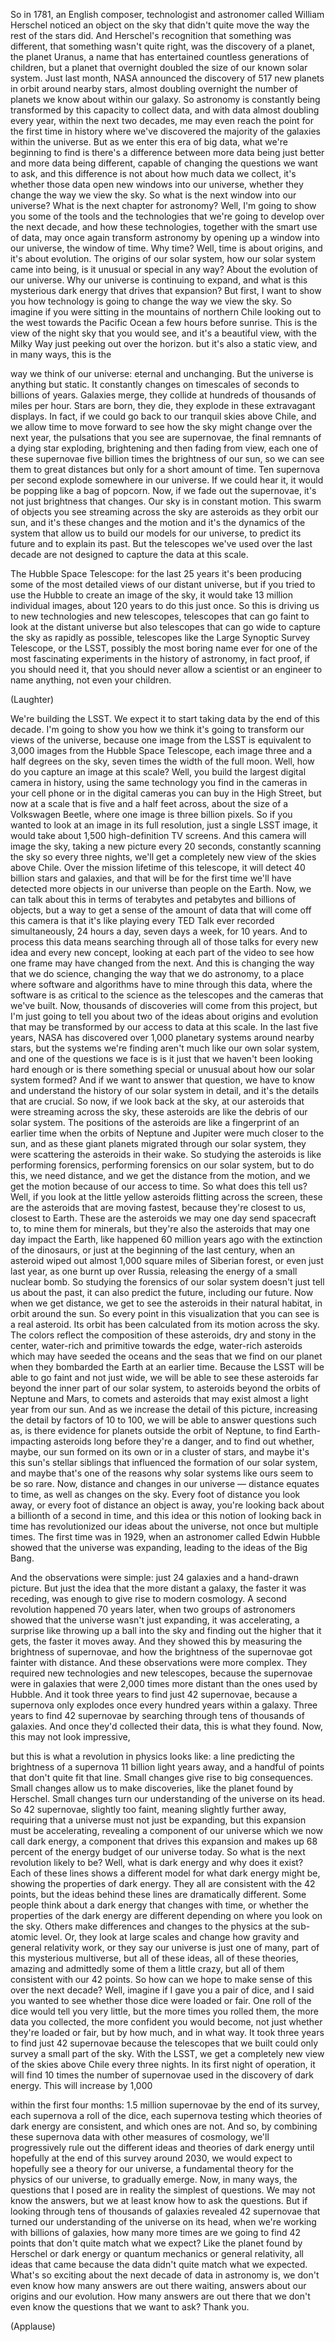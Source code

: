 
So in 1781, an English composer,
technologist and astronomer called William Herschel
noticed an object on the sky that
didn&#39;t quite move the way the rest of the stars did.
And Herschel&#39;s recognition
that something was different,
that something wasn&#39;t quite right,
was the discovery of a planet,
the planet Uranus,
a name that has entertained
countless generations of children,
but a planet that overnight
doubled the size of our known solar system.
Just last month, NASA announced the discovery
of 517 new planets
in orbit around nearby stars,
almost doubling overnight the number of planets
we know about within our galaxy.
So astronomy is constantly being transformed by this
capacity to collect data,
and with data almost doubling every year,
within the next two decades, me may even
reach the point for the first time in history
where we&#39;ve discovered the majority of the galaxies
within the universe.
But as we enter this era of big data,
what we&#39;re beginning to find is there&#39;s a difference
between more data being just better
and more data being different,
capable of changing the questions we want to ask,
and this difference is not about
how much data we collect,
it&#39;s whether those data open new windows
into our universe,
whether they change the way we view the sky.
So what is the next window into our universe?
What is the next chapter for astronomy?
Well, I&#39;m going to show you some
of the tools and the technologies
that we&#39;re going to develop over the next decade,
and how these technologies,
together with the smart use of data,
may once again transform astronomy
by opening up a window into our universe,
the window of time.
Why time? Well, time is about origins,
and it&#39;s about evolution.
The origins of our solar system,
how our solar system came into being,
is it unusual or special in any way?
About the evolution of our universe.
Why our universe is continuing to expand,
and what is this mysterious dark energy
that drives that expansion?
But first, I want to show you how technology
is going to change the way we view the sky.
So imagine if you were sitting
in the mountains of northern Chile
looking out to the west
towards the Pacific Ocean
a few hours before sunrise.
This is the view of the night sky that you would see,
and it&#39;s a beautiful view,
with the Milky Way just peeking out over the horizon.
but it&#39;s also a static view,
and in many ways, this is the

way we think of our universe:
eternal and unchanging.
But the universe is anything but static.
It constantly changes on timescales of seconds
to billions of years.
Galaxies merge, they collide
at hundreds of thousands of miles per hour.
Stars are born, they die,
they explode in these extravagant displays.
In fact, if we could go back
to our tranquil skies above Chile,
and we allow time to move forward
to see how the sky might change over the next year,
the pulsations that you see
are supernovae, the final remnants of a dying star
exploding, brightening and then fading from view,
each one of these supernovae
five billion times the brightness of our sun,
so we can see them to great distances
but only for a short amount of time.
Ten supernova per second explode somewhere
in our universe.
If we could hear it,
it would be popping like a bag of popcorn.
Now, if we fade out the supernovae,
it&#39;s not just brightness that changes.
Our sky is in constant motion.
This swarm of objects you
see streaming across the sky
are asteroids as they orbit our sun,
and it&#39;s these changes and the motion
and it&#39;s the dynamics of the system
that allow us to build our models for our universe,
to predict its future and to explain its past.
But the telescopes we&#39;ve used over the last decade
are not designed to capture the data at this scale.

The Hubble Space Telescope:
for the last 25 years it&#39;s been producing
some of the most detailed views
of our distant universe,
but if you tried to use the Hubble to create an image
of the sky, it would take 13 million individual images,
about 120 years to do this just once.
So this is driving us to new technologies
and new telescopes,
telescopes that can go faint
to look at the distant universe
but also telescopes that can go wide
to capture the sky as rapidly as possible,
telescopes like the Large Synoptic Survey Telescope,
or the LSST,
possibly the most boring name ever
for one of the most fascinating experiments
in the history of astronomy,
in fact proof, if you should need it,
that you should never allow 
a scientist or an engineer
to name anything, not even your children.

(Laughter)

We&#39;re building the LSST.
We expect it to start taking data
by the end of this decade.
I&#39;m going to show you how we think
it&#39;s going to transform 
our views of the universe,
because one image from the LSST
is equivalent to 3,000 images
from the Hubble Space Telescope,
each image three and a half degrees on the sky,
seven times the width of the full moon.
Well, how do you capture an image at this scale?
Well, you build the largest digital camera in history,
using the same technology you find
in the cameras in your cell phone
or in the digital cameras you 
can buy in the High Street,
but now at a scale that is five and a half feet across,
about the size of a Volkswagen Beetle,
where one image is three billion pixels.
So if you wanted to look at an image
in its full resolution, just a single LSST image,
it would take about 1,500 
high-definition TV screens.
And this camera will image the sky,
taking a new picture every 20 seconds,
constantly scanning the sky
so every three nights, we&#39;ll get a completely new view
of the skies above Chile.
Over the mission lifetime of this telescope,
it will detect 40 billion stars and galaxies,
and that will be for the first time
we&#39;ll have detected more objects in our universe
than people on the Earth.
Now, we can talk about this
in terms of terabytes and petabytes
and billions of objects,
but a way to get a sense of the amount of data
that will come off this camera
is that it&#39;s like playing every TED Talk ever recorded
simultaneously, 24 hours a day,
seven days a week, for 10 years.
And to process this data means
searching through all of those talks
for every new idea and every new concept,
looking at each part of the video
to see how one frame may have changed
from the next.
And this is changing the way that we do science,
changing the way that we do astronomy,
to a place where software and algorithms
have to mine through this data,
where the software is as critical to the science
as the telescopes and the 
cameras that we&#39;ve built.
Now, thousands of discoveries
will come from this project,
but I&#39;m just going to tell you about two
of the ideas about origins and evolution
that may be transformed by our access
to data at this scale.
In the last five years, NASA has discovered
over 1,000 planetary systems
around nearby stars,
but the systems we&#39;re finding
aren&#39;t much like our own solar system,
and one of the questions we face is
is it just that we haven&#39;t been looking hard enough
or is there something special or unusual
about how our solar system formed?
And if we want to answer that question,
we have to know and understand
the history of our solar system in detail,
and it&#39;s the details that are crucial.
So now, if we look back at the sky,
at our asteroids that were streaming across the sky,
these asteroids are like the
debris of our solar system.
The positions of the asteroids
are like a fingerprint of an earlier time
when the orbits of Neptune and Jupiter
were much closer to the sun,
and as these giant planets migrated
through our solar system,
they were scattering the asteroids in their wake.
So studying the asteroids
is like performing forensics,
performing forensics on our solar system,
but to do this, we need distance,
and we get the distance from the motion,
and we get the motion because of our access to time.
So what does this tell us?
Well, if you look at the little yellow asteroids
flitting across the screen,
these are the asteroids that are moving fastest,
because they&#39;re closest to us, closest to Earth.
These are the asteroids we may one day
send spacecraft to, to mine them for minerals,
but they&#39;re also the asteroids that may one day
impact the Earth,
like happened 60 million years ago
with the extinction of the dinosaurs,
or just at the beginning of the last century,
when an asteroid wiped out
almost 1,000 square miles of Siberian forest,
or even just last year, as one burnt up over Russia,
releasing the energy of a small nuclear bomb.
So studying the forensics of our solar system
doesn&#39;t just tell us about the past,
it can also predict the future, 
including our future.
Now when we get distance,
we get to see the asteroids 
in their natural habitat,
in orbit around the sun.
So every point in this visualization that you can see
is a real asteroid.
Its orbit has been calculated
from its motion across the sky.
The colors reflect the composition of these asteroids,
dry and stony in the center,
water-rich and primitive towards the edge,
water-rich asteroids which may have seeded
the oceans and the seas that we find on our planet
when they bombarded the 
Earth at an earlier time.
Because the LSST will be able to go faint
and not just wide,
we will be able to see these asteroids
far beyond the inner part of our solar system,
to asteroids beyond the 
orbits of Neptune and Mars,
to comets and asteroids that may exist
almost a light year from our sun.
And as we increase the detail of this picture,
increasing the detail by factors of 10 to 100,
we will be able to answer questions such as,
is there evidence for planets
outside the orbit of Neptune,
to find Earth-impacting asteroids
long before they&#39;re a danger,
and to find out whether, maybe,
our sun formed on its own or in a cluster of stars,
and maybe it&#39;s this sun&#39;s stellar siblings
that influenced the formation of our solar system,
and maybe that&#39;s one of the reasons why 
solar systems like ours seem to be so rare.
Now, distance and changes in our universe —
distance equates to time,
as well as changes on the sky.
Every foot of distance you look away,
or every foot of distance an object is away,
you&#39;re looking back about a
billionth of a second in time,
and this idea or this notion of looking back in time
has revolutionized our ideas about the universe,
not once but multiple times.
The first time was in 1929,
when an astronomer called Edwin Hubble
showed that the universe was expanding,
leading to the ideas of the Big Bang.

And the observations were simple:
just 24 galaxies
and a hand-drawn picture.
But just the idea that the more distant a galaxy,
the faster it was receding,
was enough to give rise to modern cosmology.
A second revolution happened 70 years later,
when two groups of astronomers showed
that the universe wasn&#39;t just expanding,
it was accelerating,
a surprise like throwing up a ball into the sky
and finding out the higher that it gets,
the faster it moves away.
And they showed this
by measuring the brightness of supernovae,
and how the brightness of the supernovae
got fainter with distance.
And these observations were more complex.
They required new technologies and new telescopes,
because the supernovae were in galaxies
that were 2,000 times more distant
than the ones used by Hubble.
And it took three years to find just 42 supernovae,
because a supernova only explodes
once every hundred years within a galaxy.
Three years to find 42 supernovae
by searching through tens of thousands of galaxies.
And once they&#39;d collected their data,
this is what they found.
Now, this may not look impressive,

but this is what a revolution in physics looks like:
a line predicting the brightness of a supernova
11 billion light years away,
and a handful of points that don&#39;t quite fit that line.
Small changes give rise to big consequences.
Small changes allow us to make discoveries,
like the planet found by Herschel.
Small changes turn our understanding
of the universe on its head.
So 42 supernovae, slightly too faint,
meaning slightly further away,
requiring that a universe must not just be expanding,
but this expansion must be accelerating,
revealing a component of our universe
which we now call dark energy,
a component that drives this expansion
and makes up 68 percent of the energy budget
of our universe today.
So what is the next revolution likely to be?
Well, what is dark energy and why does it exist?
Each of these lines shows a different model
for what dark energy might be,
showing the properties of dark energy.
They all are consistent with the 42 points,
but the ideas behind these lines
are dramatically different.
Some people think about a dark energy
that changes with time,
or whether the properties of the dark energy
are different depending on where you look on the sky.
Others make differences and changes
to the physics at the sub-atomic level.
Or, they look at large scales
and change how gravity and general relativity work,
or they say our universe is just one of many,
part of this mysterious multiverse,
but all of these ideas, all of these theories,
amazing and admittedly some of them a little crazy,
but all of them consistent with our 42 points.
So how can we hope to make sense of this
over the next decade?
Well, imagine if I gave you a pair of dice,
and I said you wanted to see whether those dice
were loaded or fair.
One roll of the dice would tell you very little,
but the more times you rolled them,
the more data you collected,
the more confident you would become,
not just whether they&#39;re loaded or fair,
but by how much, and in what way.
It took three years to find just 42 supernovae
because the telescopes that we built
could only survey a small part of the sky.
With the LSST, we get a completely new view
of the skies above Chile every three nights.
In its first night of operation,
it will find 10 times the number of supernovae
used in the discovery of dark energy.
This will increase by 1,000

within the first four months:
1.5 million supernovae by the end of its survey,
each supernova a roll of the dice,
each supernova testing which theories of dark energy
are consistent, and which ones are not.
And so, by combining these supernova data
with other measures of cosmology,
we&#39;ll progressively rule out the different ideas
and theories of dark energy
until hopefully at the end of this survey around 2030,
we would expect to hopefully see
a theory for our universe,
a fundamental theory for the physics of our universe,
to gradually emerge.
Now, in many ways, the questions that I posed
are in reality the simplest of questions.
We may not know the answers,
but we at least know how to ask the questions.
But if looking through tens of thousands of galaxies
revealed 42 supernovae that turned
our understanding of the universe on its head,
when we&#39;re working with billions of galaxies,
how many more times are we going to find
42 points that don&#39;t quite match what we expect?
Like the planet found by Herschel
or dark energy
or quantum mechanics or general relativity,
all ideas that came because the data
didn&#39;t quite match what we expected.
What&#39;s so exciting about the next decade of data
in astronomy is,
we don&#39;t even know how many answers
are out there waiting,
answers about our origins and our evolution.
How many answers are out there
that we don&#39;t even know the questions
that we want to ask?
Thank you.

(Applause)

